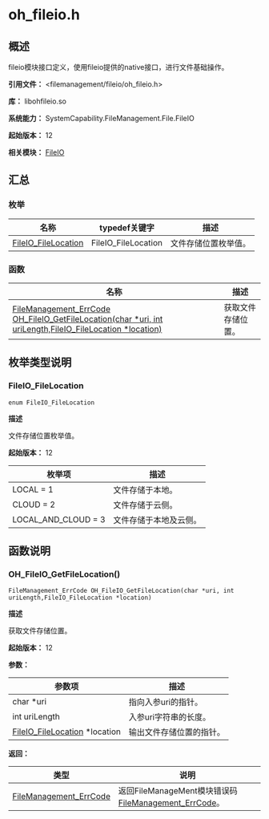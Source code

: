 # oh_fileio.h

<!--Kit: Core File Kit-->
<!--Subsystem: FileManagement-->
<!--Owner: @wangke25; @gsl_1234; @wuchengjun5-->
<!--Designer: @gsl_1234; @wangke25-->
<!--Tester: @liuhonggang123; @yue-ye2; @juxiaopang-->
<!--Adviser: @foryourself-->

## 概述

fileio模块接口定义，使用fileio提供的native接口，进行文件基础操作。

**引用文件：** <filemanagement/fileio/oh_fileio.h>

**库：** libohfileio.so

**系统能力：** SystemCapability.FileManagement.File.FileIO

**起始版本：** 12

**相关模块：** [FileIO](capi-fileio.md)

## 汇总

### 枚举

| 名称 | typedef关键字 | 描述 |
| -- | -- | -- |
| [FileIO_FileLocation](#fileio_filelocation) | FileIO_FileLocation | 文件存储位置枚举值。 |

### 函数

| 名称 | 描述 |
| -- | -- |
| [FileManagement_ErrCode OH_FileIO_GetFileLocation(char *uri, int uriLength,FileIO_FileLocation *location)](#oh_fileio_getfilelocation) | 获取文件存储位置。 |

## 枚举类型说明

### FileIO_FileLocation

```
enum FileIO_FileLocation
```

**描述**

文件存储位置枚举值。

**起始版本：** 12

| 枚举项 | 描述 |
| -- | -- |
| LOCAL = 1 | 文件存储于本地。 |
| CLOUD = 2 | 文件存储于云侧。 |
| LOCAL_AND_CLOUD = 3 | 文件存储于本地及云侧。 |


## 函数说明

### OH_FileIO_GetFileLocation()

```
FileManagement_ErrCode OH_FileIO_GetFileLocation(char *uri, int uriLength,FileIO_FileLocation *location)
```

**描述**

获取文件存储位置。

**起始版本：** 12


**参数：**

| 参数项 | 描述 |
| -- | -- |
| char *uri | 指向入参uri的指针。 |
| int uriLength | 入参uri字符串的长度。 |
| [FileIO_FileLocation](capi-oh-fileio-h.md#fileio_filelocation) *location | 输出文件存储位置的指针。 |

**返回：**

| 类型 | 说明 |
| -- | -- |
| [FileManagement_ErrCode](capi-error-code-h.md#filemanagement_errcode) | 返回FileManageMent模块错误码[FileManagement_ErrCode](capi-error-code-h.md#filemanagement_errcode)。 |


